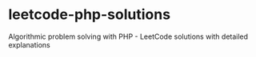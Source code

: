 # leetcode-php-solutions
Algorithmic problem solving with PHP - LeetCode solutions with detailed explanations
